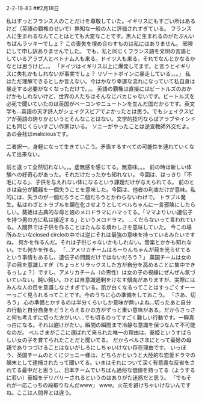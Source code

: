 2-2-18-83
##2月18日
<!-- 83 -->
 私はずっとフランス人のことだけを尊敬していた。イギリスにもすごい所はあるけど（英語の覇権のせいで）無知な一般の人に評価されすぎている。
 フランス人に生まれるなんてことはとても大変なことです。黒人に生まれるのがたぶんいちばんラッキーでしょ？
 この喪失を埋め合わすものは私にはありません。
 邪険にして申し訳ありませんでした。
 でも、私と同じくフランス語を文明の言語としているアラブ人とベトナム人も来る。ドイツ人も来る。それでなんとかなるかなとは思うけど。。。
 「ドイツはイギリス以上に爆発してます。と言うとイギリスに失礼かもしれないが事実でしょ？ リゾートボインに暴走している。。。」
 私はただ理解できるとしか言えない。今はかなり幸運な流れになっていて私自身は暴走する必要がなくなっただけで。。。
 英語の覇権は直接にはビートルズのおかげかもしれないけど、世界の人たちはそんなにバカじゃないです。ビートルズを必死で聞いていたのは英国がベーコンやニュートンを生んだ国だからです。英文学も…英語の天才詩人がシェイクスピアでよかったとは思う。でもシェイクスピアが英語の誇りかというとそんなことはない。文学的技巧ならばアラブやインドにも同じくらいすごい作家はいる。
 ソニーがやったことは逆宣教師外交だよ。あの会社はmaliciousです。

 二者択一。身軽になって生きていこう。矛盾するすべての可能性を連れていくなんて出来ない。

 前と違って全然切れない。。。虚無感を感じてる。無意味。。。
 前の時は新しい体験への好奇心があった。それだけだったかも知れない。
 今回は、はっきり「不毛になる」、子供を与えれない体になるという課題だけが与えられてる。
 前のときは自分が臓器を一個失うことを意味した。今回は、他者の利害だけが意味。私的には、失うのが一個だろうと二個だろうとかわらないわけで。
 トラブル発生。私はわざとトラブルを顕在化させようとしてベルちゃんに一言邪険にしたらしい。葵姫は古典的な母と娘のメロドラマにハマってる。「ママよりいい遺伝子を持つ男の方に私は接近する」というメロドラマ。
 …くだらないって言われている。人間界では子供を作ることはたんなる煩わしさを意味していた。
 今この場所みたいなclosed circleの中では逆にそれは最強の意味を持っているみたいですね。
 何かを作るんだ。それは子供じゃないかもしれない。音楽とかかも知れない。でも何かを作る。
 「…アメリカチームはろーりんちゃんが目を光らせてるという事情もあるし、遺伝子の問題だけではないだろう？」
 英国チームは女の子の目を意識しすぎ（ちょっとリラックスした方が自分を高めることに集中できるっしょ？）ですし、アメリカチーム（の男性）は女の子の視線にぜんぜん気づいていない。鈍い鈍い。ひとは自意識過剰をけなす傾向がありますが、実際にはみんな人の目を意識しなさすぎている。肌が白くなるってことはすっごくすーーーっごく見られるってことです。今のうちに心の準備をしておこう。
 「さあ、切ろう」
 心の準備とかするのは半分くらいしか意味が無いよね…切ったあと自分の行動と自分自身をどうとらえるかの方がずっと重い意味がある。だからさっさと何も考えずに切った方がいい…でも切るのってすごく難しい行動です。一瞬真っ白になる。それは避けがたい。瞬間の瞬間まで冷静な意識を保つなんて不可能なのだ。
 ベルさまがここに選ばれて来られた唯一の理由は、葵姫というすばらしい女の子を育てられたことだと聞いてる。
 だからベルさまにとって葵姫の母親でありつづけることはないがしろにしちゃいけない存在理由です。
 いっぽう、英国チームのとくにジョニー様は、どちらかというと大陸的な恋愛ドラマの顛末として逮捕されたって聞いてる。いまはそれについて深く有意義な反省をされてる最中だと思うし、日本チームでいちばん通俗な価値を持ってる（ようするに若い）葵姫をデリバリーされるというのはありがた迷惑だと思う。
 「でもそれが一応こっちの段取りなんだwww」
 www。火花を避けちゃいけないんですね。ここは人間界とは違う。



